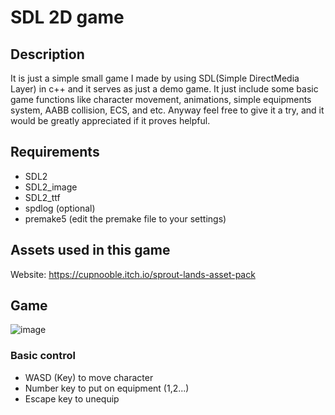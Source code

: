# SDL 2D game

## Description
It is just a simple small game I made by using SDL(Simple DirectMedia Layer) in c++ and it serves
as just a demo game. It just include some basic game functions like character movement, animations,
simple equipments system, AABB collision, ECS, and etc.
Anyway feel free to give it a try, and it would be greatly appreciated 
if it proves helpful.

## Requirements
- SDL2
- SDL2_image
- SDL2_ttf
- spdlog (optional)
- premake5 (edit the premake file to your settings)

## Assets used in this game
Website: https://cupnooble.itch.io/sprout-lands-asset-pack

## Game
![image](https://github.com/kaijaz123/sdl_game/assets/49195906/7610657b-6992-468a-bb2f-3699461dbbfb)
### Basic control
- WASD (Key) to move character
- Number key to put on equipment (1,2...)
- Escape key to unequip

